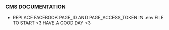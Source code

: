### CMS DOCUMENTATION ###
 - REPLACE FACEBOOK PAGE_ID AND PAGE_ACCESS_TOKEN IN .env FILE TO START
<3 HAVE A GOOD DAY <3

